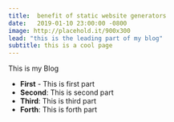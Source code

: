 ```yaml
---
title:  benefit of static website generators
date:   2019-01-10 23:00:00 -0800
image: http://placehold.it/900x300
lead: "this is the leading part of my blog"
subtitle: this is a cool page 
---
```


This is my Blog

- **First** - This is first part
- **Second**: This is second part
- **Third**: This is third part
- **Forth**: This is forth part
